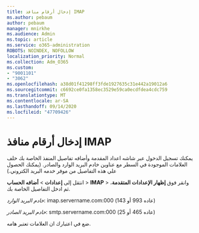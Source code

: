```yaml
---
title: إدخال أرقام منافذ IMAP
ms.author: pebaum
author: pebaum
manager: mnirkhe
ms.audience: Admin
ms.topic: article
ms.service: o365-administration
ROBOTS: NOINDEX, NOFOLLOW
localization_priority: Normal
ms.collection: Adm_O365
ms.custom:
- "9001101"
- "3062"
ms.openlocfilehash: a38d01f41298ff3fde1927635c31e442a19012a6
ms.sourcegitcommit: c6692ce0fa1358ec3529e59ca0ecdfdea4cdc759
ms.translationtype: MT
ms.contentlocale: ar-SA
ms.lasthandoff: 09/14/2020
ms.locfileid: "47709426"
---
```

# <a name="enter-imap-port-numbers"></a>إدخال أرقام منافذ IMAP

يمكنك تسجيل الدخول عبر شاشه اعداد المقدمة وأضافه تفاصيل المنفذ الخاصة بك خلف العلامات الموجودة في السطر مع عناوين خادم البريد الوارد والصادر. (يمكنك الحصول علي هذه التفاصيل من موفر خدمه البريد الكتروني.) 

انتقل إلى **إعدادات**  >  **أضافه الحساب**  >  **IMAP** > وانقر فوق **إظهار الإعدادات المتقدمة**، ثم ادخل التفاصيل الخاصة بك. 

*خادم البريد الوارد*: imap.servername.com:000 (عاده 993 أو 143) 

*خادم البريد الصادر*: smtp.servername.com:000 (عاده 465 أو 25) 

ضع في اعتبارك ان العلامات تعتبر هامه. 
